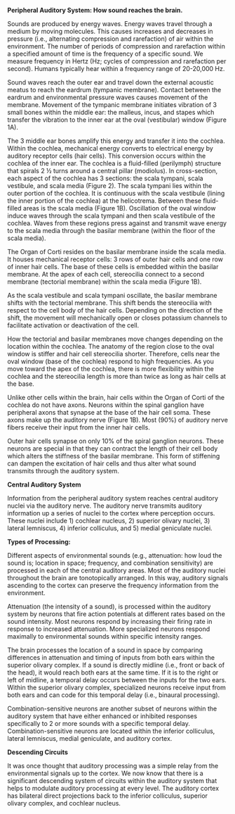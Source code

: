 **Peripheral Auditory System: How sound reaches the brain.**

Sounds are produced by energy waves. Energy waves travel through a medium by moving molecules. This causes increases and decreases in pressure (i.e., alternating compression and rarefaction) of air within the environment. The number of periods of compression and rarefaction within a specified amount of time is the frequency of a specific sound. We measure frequency in Hertz (Hz; cycles of compression and rarefaction per second). Humans typically hear within a frequency range of 20-20,000 Hz.

Sound waves reach the outer ear and travel down the external acoustic meatus to reach the eardrum (tympanic membrane). Contact between the eardrum and environmental pressure waves causes movement of the membrane. Movement of the tympanic membrane initiates vibration of 3 small bones within the middle ear: the malleus, incus, and stapes which transfer the vibration to the inner ear at the oval (vestibular) window (Figure 1A).

The 3 middle ear bones amplify this energy and transfer it into the cochlea. Within the cochlea, mechanical energy converts to electrical energy by auditory receptor cells (hair cells). This conversion occurs within the cochlea of the inner ear. The cochlea is a fluid-filled (perilymph) structure that spirals 2 ½ turns around a central pillar (modiolus). In cross-section, each aspect of the cochlea has 3 sections: the scala tympani, scala vestibule, and scala media (Figure 2). The scala tympani lies within the outer portion of the cochlea. It is continuous with the scala vestibule (lining the inner portion of the cochlea) at the helicotrema. Between these fluid-filled areas is the scala media (Figure 1B). Oscillation of the oval window induce waves through the scala tympani and then scala vestibule of the cochlea. Waves from these regions press against and transmit wave energy to the scala media through the basilar membrane (within the floor of the scala media).

The Organ of Corti resides on the basilar membrane inside the scala media. It houses mechanical receptor cells: 3 rows of outer hair cells and one row of inner hair cells. The base of these cells is embedded within the basilar membrane. At the apex of each cell, stereocilia connect to a second membrane (tectorial membrane) within the scala media (Figure 1B).

As the scala vestibule and scala tympani oscillate, the basilar membrane shifts with the tectorial membrane. This shift bends the stereocilia with respect to the cell body of the hair cells. Depending on the direction of the shift, the movement will mechanically open or closes potassium channels to facilitate activation or deactivation of the cell.

How the tectorial and basilar membranes move changes depending on the location within the cochlea. The anatomy of the region close to the oval window is stiffer and hair cell stereocilia shorter. Therefore, cells near the oval window (base of the cochlea) respond to high frequencies. As you move toward the apex of the cochlea, there is more flexibility within the cochlea and the stereocilia length is more than twice as long as hair cells at the base.

Unlike other cells within the brain, hair cells within the Organ of Corti of the cochlea do not have axons. Neurons within the spinal ganglion have peripheral axons that synapse at the base of the hair cell soma. These axons make up the auditory nerve (Figure 1B). Most (90%) of auditory nerve fibers receive their input from the inner hair cells.

Outer hair cells synapse on only 10% of the spiral ganglion neurons. These neurons are special in that they can contract the length of their cell body which alters the stiffness of the basilar membrane. This form of stiffening can dampen the excitation of hair cells and thus alter what sound transmits through the auditory system.

**Central Auditory System**

Information from the peripheral auditory system reaches central auditory nuclei via the auditory nerve. The auditory nerve transmits auditory information up a series of nuclei to the cortex where perception occurs. These nuclei include 1) cochlear nucleus, 2) superior olivary nuclei, 3) lateral lemniscus, 4) inferior colliculus, and 5) medial geniculate nuclei.

**Types of Processing:**

Different aspects of environmental sounds (e.g., attenuation: how loud the sound is; location in space; frequency, and combination sensitivity) are processed in each of the central auditory areas. Most of the auditory nuclei throughout the brain are tonotopically arranged. In this way, auditory signals ascending to the cortex can preserve the frequency information from the environment.

Attenuation (the intensity of a sound), is processed within the auditory system by neurons that fire action potentials at different rates based on the sound intensity. Most neurons respond by increasing their firing rate in response to increased attenuation. More specialized neurons respond maximally to environmental sounds within specific intensity ranges.

The brain processes the location of a sound in space by comparing differences in attenuation and timing of inputs from both ears within the superior olivary complex. If a sound is directly midline (i.e., front or back of the head), it would reach both ears at the same time. If it is to the right or left of midline, a temporal delay occurs between the inputs for the two ears. Within the superior olivary complex, specialized neurons receive input from both ears and can code for this temporal delay (i.e., binaural processing).

Combination-sensitive neurons are another subset of neurons within the auditory system that have either enhanced or inhibited responses specifically to 2 or more sounds with a specific temporal delay. Combination-sensitive neurons are located within the inferior colliculus, lateral lemniscus, medial geniculate, and auditory cortex.

**Descending Circuits**

It was once thought that auditory processing was a simple relay from the environmental signals up to the cortex. We now know that there is a significant descending system of circuits within the auditory system that helps to modulate auditory processing at every level. The auditory cortex has bilateral direct projections back to the inferior colliculus, superior olivary complex, and cochlear nucleus.